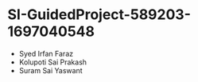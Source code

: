 # SI-GuidedProject-589203-1697040548

- Syed Irfan Faraz
- Kolupoti Sai Prakash
- Suram Sai Yaswant
